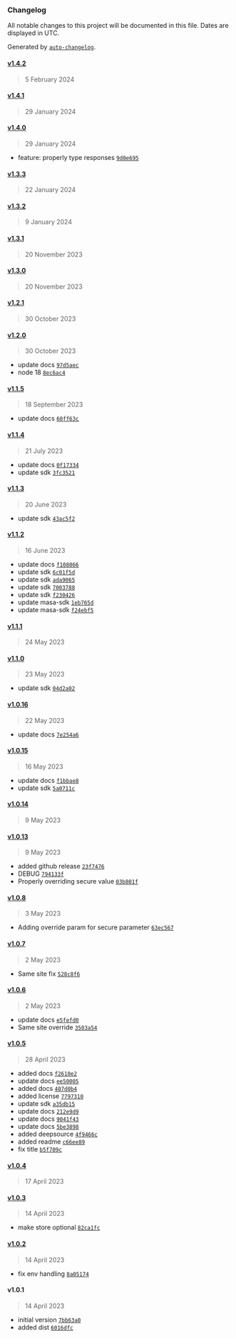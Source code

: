 ### Changelog

All notable changes to this project will be documented in this file. Dates are displayed in UTC.

Generated by [`auto-changelog`](https://github.com/CookPete/auto-changelog).

#### [v1.4.2](https://github.com/masa-finance/masa-express/compare/v1.4.1...v1.4.2)

> 5 February 2024

#### [v1.4.1](https://github.com/masa-finance/masa-express/compare/v1.4.0...v1.4.1)

> 29 January 2024

#### [v1.4.0](https://github.com/masa-finance/masa-express/compare/v1.3.3...v1.4.0)

> 29 January 2024

- feature: properly type responses [`9d0e695`](https://github.com/masa-finance/masa-express/commit/9d0e6953a12f203ba343b525d39b33f601ac4df9)

#### [v1.3.3](https://github.com/masa-finance/masa-express/compare/v1.3.2...v1.3.3)

> 22 January 2024

#### [v1.3.2](https://github.com/masa-finance/masa-express/compare/v1.3.1...v1.3.2)

> 9 January 2024

#### [v1.3.1](https://github.com/masa-finance/masa-express/compare/v1.3.0...v1.3.1)

> 20 November 2023

#### [v1.3.0](https://github.com/masa-finance/masa-express/compare/v1.2.1...v1.3.0)

> 20 November 2023

#### [v1.2.1](https://github.com/masa-finance/masa-express/compare/v1.2.0...v1.2.1)

> 30 October 2023

#### [v1.2.0](https://github.com/masa-finance/masa-express/compare/v1.1.5...v1.2.0)

> 30 October 2023

- update docs [`97d5aec`](https://github.com/masa-finance/masa-express/commit/97d5aecb77bc023ce075d21eba7b64a5d49e1108)
- node 18 [`8ec6ac4`](https://github.com/masa-finance/masa-express/commit/8ec6ac4530d4eebc5ff5c02fdd4e527bb6ca8f0f)

#### [v1.1.5](https://github.com/masa-finance/masa-express/compare/v1.1.4...v1.1.5)

> 18 September 2023

- update docs [`60ff63c`](https://github.com/masa-finance/masa-express/commit/60ff63c7baa12867c0c6db8af2a5a6f353933f3c)

#### [v1.1.4](https://github.com/masa-finance/masa-express/compare/v1.1.3...v1.1.4)

> 21 July 2023

- update docs [`0f17334`](https://github.com/masa-finance/masa-express/commit/0f17334b634f4b8507873dd7053dc81c98375bed)
- update sdk [`3fc3521`](https://github.com/masa-finance/masa-express/commit/3fc352167d51dbb3e50cc39134c1ca3a4463dc6b)

#### [v1.1.3](https://github.com/masa-finance/masa-express/compare/v1.1.2...v1.1.3)

> 20 June 2023

- update sdk [`43ac5f2`](https://github.com/masa-finance/masa-express/commit/43ac5f2816abe7e4c4187f9f9c248a6cadfae214)

#### [v1.1.2](https://github.com/masa-finance/masa-express/compare/v1.1.1...v1.1.2)

> 16 June 2023

- update docs [`f108066`](https://github.com/masa-finance/masa-express/commit/f1080663f151e85b4e885ec98e369e4e78fc6b1f)
- update sdk [`6c01f5d`](https://github.com/masa-finance/masa-express/commit/6c01f5dfcf3c0fab84d1db02f26871fd0563c828)
- update sdk [`ada9065`](https://github.com/masa-finance/masa-express/commit/ada9065e33199708c64c6c88b87cfa964fd8edf9)
- update sdk [`7003788`](https://github.com/masa-finance/masa-express/commit/70037882c15344a739e1fd84cbbf80e274197725)
- update sdk [`f230426`](https://github.com/masa-finance/masa-express/commit/f2304261fd80d2db9c19b0ce7ac85b7587cdf409)
- update masa-sdk [`1eb765d`](https://github.com/masa-finance/masa-express/commit/1eb765d3a4f4af7c0bc32e2c7feb6ba91c5a3385)
- update masa-sdk [`f24ebf5`](https://github.com/masa-finance/masa-express/commit/f24ebf5a7f2a62633ecb79f5a56c8107b415fed6)

#### [v1.1.1](https://github.com/masa-finance/masa-express/compare/v1.1.0...v1.1.1)

> 24 May 2023

#### [v1.1.0](https://github.com/masa-finance/masa-express/compare/v1.0.16...v1.1.0)

> 23 May 2023

- update sdk [`04d2a02`](https://github.com/masa-finance/masa-express/commit/04d2a02e17511a936d712f944997509b12ebc9df)

#### [v1.0.16](https://github.com/masa-finance/masa-express/compare/v1.0.15...v1.0.16)

> 22 May 2023

- update docs [`7e254a6`](https://github.com/masa-finance/masa-express/commit/7e254a61a7159355fbb96e2ec7d4ea37f48424ee)

#### [v1.0.15](https://github.com/masa-finance/masa-express/compare/v1.0.14...v1.0.15)

> 16 May 2023

- update docs [`f1bbae8`](https://github.com/masa-finance/masa-express/commit/f1bbae8547009131c1315423def53ae360c9f25f)
- update sdk [`5a0711c`](https://github.com/masa-finance/masa-express/commit/5a0711ca6e3820baf559e26a2a2bc6d1883e1d42)

#### [v1.0.14](https://github.com/masa-finance/masa-express/compare/v1.0.13...v1.0.14)

> 9 May 2023

#### [v1.0.13](https://github.com/masa-finance/masa-express/compare/v1.0.8...v1.0.13)

> 9 May 2023

- added github release [`23f7476`](https://github.com/masa-finance/masa-express/commit/23f747651e05ec4b3f06a07f9cbe97e023e00152)
- DEBUG [`794133f`](https://github.com/masa-finance/masa-express/commit/794133f641d1b140862a99dbbe4dc66505a76077)
- Properly overriding secure value [`03b801f`](https://github.com/masa-finance/masa-express/commit/03b801f3a7a7796d28574fd669311a4724b840a1)

#### [v1.0.8](https://github.com/masa-finance/masa-express/compare/v1.0.7...v1.0.8)

> 3 May 2023

- Adding override param for secure parameter [`63ec567`](https://github.com/masa-finance/masa-express/commit/63ec567e832cfb62213bb9e3a5cf6683dae9698f)

#### [v1.0.7](https://github.com/masa-finance/masa-express/compare/v1.0.6...v1.0.7)

> 2 May 2023

- Same site fix [`528c8f6`](https://github.com/masa-finance/masa-express/commit/528c8f62ed41247bf0460cb10629be9d8c6d8203)

#### [v1.0.6](https://github.com/masa-finance/masa-express/compare/v1.0.5...v1.0.6)

> 2 May 2023

- update docs [`e5fefd0`](https://github.com/masa-finance/masa-express/commit/e5fefd0d925d0494749e53d7da37032a4bb89f39)
- Same site override [`3503a54`](https://github.com/masa-finance/masa-express/commit/3503a548a61ef8768060ee1ebd575316af0ab434)

#### [v1.0.5](https://github.com/masa-finance/masa-express/compare/v1.0.4...v1.0.5)

> 28 April 2023

- added docs [`f2610e2`](https://github.com/masa-finance/masa-express/commit/f2610e2c7aa6d65acc2ef23dc41d6dd40d0b8bee)
- update docs [`ee50005`](https://github.com/masa-finance/masa-express/commit/ee50005c7f6a64a48883760d3ccfd205863f49c2)
- added docs [`407d0b4`](https://github.com/masa-finance/masa-express/commit/407d0b46b86dee0a6b901449a2a6486160db1dab)
- added license [`7797310`](https://github.com/masa-finance/masa-express/commit/7797310d69caf33835c3d29a1e27671fb6b1c930)
- update sdk [`a35db15`](https://github.com/masa-finance/masa-express/commit/a35db1551441024aa63d3aa344f271ce9349723a)
- update docs [`212e9d9`](https://github.com/masa-finance/masa-express/commit/212e9d943855b4640c50c37a9bd320acf3c263f1)
- update docs [`9041f43`](https://github.com/masa-finance/masa-express/commit/9041f4391f4e00882bb433c675dae51fc2f44df8)
- update docs [`5be3898`](https://github.com/masa-finance/masa-express/commit/5be389851956975b31d6cdeaf306f37fb6a27e22)
- added deepsource [`4f9466c`](https://github.com/masa-finance/masa-express/commit/4f9466cc0b02051833d11ee163a3612a00020dd2)
- added readme [`c66ee89`](https://github.com/masa-finance/masa-express/commit/c66ee8963a6458ddb223582f60a5f60cac3ae68d)
- fix title [`b5f709c`](https://github.com/masa-finance/masa-express/commit/b5f709c9d672af42b2c488aebcd2e7b3b7d14770)

#### [v1.0.4](https://github.com/masa-finance/masa-express/compare/v1.0.3...v1.0.4)

> 17 April 2023

#### [v1.0.3](https://github.com/masa-finance/masa-express/compare/v1.0.2...v1.0.3)

> 14 April 2023

- make store optional [`82ca1fc`](https://github.com/masa-finance/masa-express/commit/82ca1fc2c9d7c61088be8e12180ad86d823700d4)

#### [v1.0.2](https://github.com/masa-finance/masa-express/compare/v1.0.1...v1.0.2)

> 14 April 2023

- fix env handling [`8a05174`](https://github.com/masa-finance/masa-express/commit/8a05174ba23ee15e324b296ccba1808dd0c077f9)

#### v1.0.1

> 14 April 2023

- initial version [`7bb63a0`](https://github.com/masa-finance/masa-express/commit/7bb63a06274444c37308736d3be0cee4cc2bd181)
- added dist [`6016dfc`](https://github.com/masa-finance/masa-express/commit/6016dfcba01032d2b95eb4222a61e31c02a8b726)
